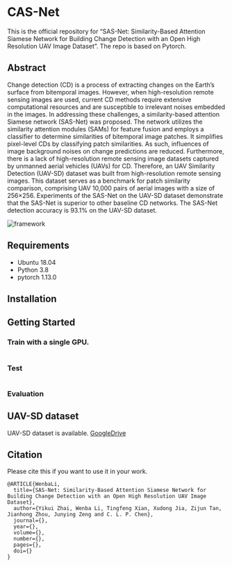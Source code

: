 # CAS-Net

This is the official repository for “SAS-Net: Similarity-Based Attention Siamese Network for Building Change Detection with an Open High Resolution UAV Image Dataset”. The repo is based on Pytorch.

## Abstract

Change detection (CD) is a process of extracting changes on the Earth’s surface from bitemporal images. However, when high-resolution remote sensing images are used, current CD methods require extensive computational resources and are susceptible to irrelevant noises embedded in the images. In addressing these challenges, a similarity-based attention Siamese network (SAS-Net) was proposed. The network utilizes the similarity attention modules (SAMs) for feature fusion and employs a classifier to determine similarities of bitemporal image patches. It simplifies pixel-level CDs by classifying patch similarities. As such, influences of image background noises on change predictions are reduced. Furthermore, there is a lack of high-resolution remote sensing image datasets captured by unmanned aerial vehicles (UAVs) for CD. Therefore, an UAV Similarity Detection (UAV-SD) dataset was built from high-resolution remote sensing images. This dataset serves as a benchmark for patch similarity comparison, comprising UAV 10,000 pairs of aerial images with a size of 256×256. Experiments of the SAS-Net on the UAV-SD dataset demonstrate that the SAS-Net is superior to other baseline CD networks. The SAS-Net detection accuracy is 93.1% on the UAV-SD dataset.

![framework](./framework.jpg)

## Requirements
- Ubuntu 18.04
- Python 3.8
- pytorch 1.13.0

## Installation


## Getting Started

### Train with a single GPU. 
```shell

```

### Test
```shell

```

### Evaluation



## UAV-SD dataset

UAV-SD dataset is available. [GoogleDrive](https://drive.google.com/file/d/1499SYQm1WklKdF1vGfVa6zQN-m_zId_N/view?usp=drive_link)


## Citation

Please cite this if you want to use it in your work.

```
@ARTICLE{WenbaLi,
  title={SAS-Net: Similarity-Based Attention Siamese Network for Building Change Detection with an Open High Resolution UAV Image Dataset}, 
  author={Yikui Zhai, Wenba Li, Tingfeng Xian, Xudong Jia, Zijun Tan, Jianhong Zhou, Junying Zeng and C. L. P. Chen},
  journal={}, 
  year={},
  volume={},
  number={},
  pages={},
  doi={}
}
```
